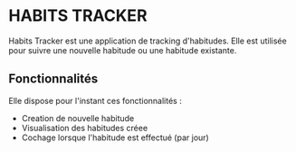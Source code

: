 # HABITS TRACKER

Habits Tracker est une application de tracking d'habitudes. Elle est utilisée pour suivre une nouvelle habitude ou une habitude existante.

## Fonctionnalités
Elle dispose pour l'instant ces fonctionnalités : 
- Creation de nouvelle habitude 
- Visualisation des habitudes créee
- Cochage lorsque l'habitude est effectué (par jour)

